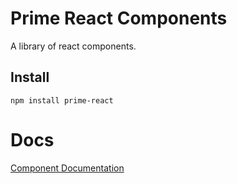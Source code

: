 # Prime React Components

A library of react components.

## Install 
```
npm install prime-react
```

# Docs
[Component Documentation](https://noumanberlas.github.io/prime-react/)